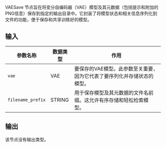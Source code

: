 
VAESave 节点旨在将变分自编码器（VAE）模型及其元数据（包括提示和附加的PNG信息）保存到指定的输出目录中。它封装了将模型状态和相关信息序列化到文件的功能，便于保存和共享训练好的模型。

## 输入

| 参数名称 | 数据类型 | 作用 |
|----------|----------|------|
| `vae`    | VAE      | 要保存的VAE模型。此参数至关重要，因为它代表了要序列化并存储状态的模型。 |
| `filename_prefix` | STRING   | 用于保存模型及其元数据的文件名前缀。这允许有序存储和轻松检索模型。 |

## 输出

该节点没有输出类型。
